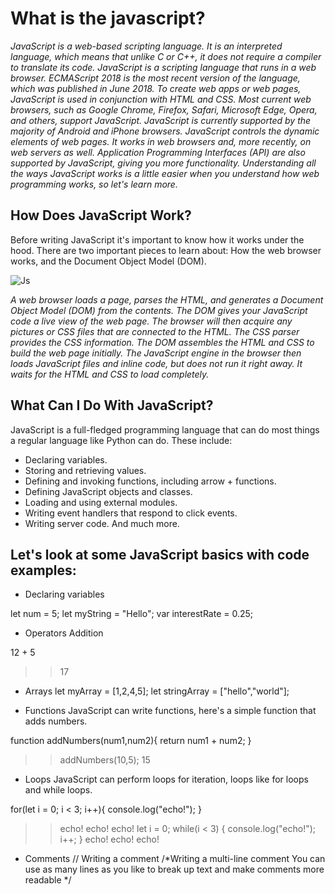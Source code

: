 # What is the javascript?
*JavaScript is a web-based scripting language. It is an interpreted language, which means that unlike C or C++, it does not require a compiler to translate its code. JavaScript is a scripting language that runs in a web browser.
ECMAScript 2018 is the most recent version of the language, which was published in June 2018.
To create web apps or web pages, JavaScript is used in conjunction with HTML and CSS. Most current web browsers, such as Google Chrome, Firefox, Safari, Microsoft Edge, Opera, and others, support JavaScript. JavaScript is currently supported by the majority of Android and iPhone browsers.
JavaScript controls the dynamic elements of web pages. It works in web browsers and, more recently, on web servers as well. Application Programming Interfaces (API) are also supported by JavaScript, giving you more functionality.
Understanding all the ways JavaScript works is a little easier when you understand how web programming works, so let's learn more.*
## How Does JavaScript Work?
Before writing JavaScript it's important to know how it works under the hood. There are two important pieces to learn about: How the web browser works, and the Document Object Model (DOM).

![Js](https://static1.makeuseofimages.com/wordpress/wp-content/uploads/2017/09/how-works.png?q=50&fit=crop&w=750&dpr=1.5)

*A web browser loads a page, parses the HTML, and generates a Document Object Model (DOM) from the contents. The DOM gives your JavaScript code a live view of the web page.
The browser will then acquire any pictures or CSS files that are connected to the HTML. The CSS parser provides the CSS information.
The DOM assembles the HTML and CSS to build the web page initially. The JavaScript engine in the browser then loads JavaScript files and inline code, but does not run it right away. It waits for the HTML and CSS to load completely.*


## What Can I Do With JavaScript?
JavaScript is a full-fledged programming language that can do most things a regular language like Python can do. These include:
+ Declaring variables.
+ Storing and retrieving values.
+ Defining and invoking functions, including arrow +  functions.
+ Defining JavaScript objects and classes.
+ Loading and using external modules.
+ Writing event handlers that respond to click events.
+ Writing server code.
And much more.

## Let's look at some JavaScript basics with code examples:

+ Declaring variables

let num = 5;
let myString = "Hello";
var interestRate = 0.25;

+ Operators
Addition

12 + 5
>> 17

+ Arrays
let myArray = [1,2,4,5];
let stringArray = ["hello","world"];

+ Functions
JavaScript can write functions, here's a simple function that adds numbers.

function addNumbers(num1,num2){
return num1 + num2;
}
>> addNumbers(10,5);
>> 15

+ Loops
JavaScript can perform loops for iteration, loops like for loops and while loops.

for(let i = 0; i < 3; i++){ 
console.log("echo!"); 
} 
>> echo!
>> echo!
>> echo!
let i = 0;
while(i < 3) { 
console.log("echo!");
i++; 
} 
>> echo!
>> echo!
>> echo!

+ Comments
// Writing a comment
/*Writing a multi-line comment
You can use as many lines as you like
to break up text and make comments more readable
*/


